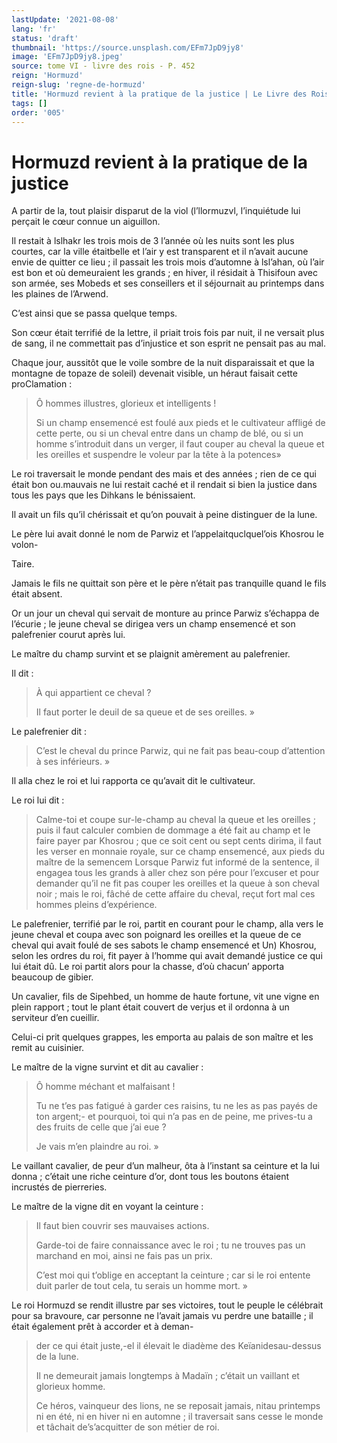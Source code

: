 ```yaml
---
lastUpdate: '2021-08-08'
lang: 'fr'
status: 'draft'
thumbnail: 'https://source.unsplash.com/EFm7JpD9jy8'
image: 'EFm7JpD9jy8.jpeg'
source: tome VI - livre des rois - P. 452
reign: 'Hormuzd'
reign-slug: 'regne-de-hormuzd'
title: 'Hormuzd revient à la pratique de la justice | Le Livre des Rois | Shâhnâmeh'
tags: []
order: '005'
---
```


<!-- LTeX: language=fr -->

# Hormuzd revient à la pratique de la justice

A partir de la, tout plaisir disparut de la viol (l’llormuzvl, l’inquiétude lui perçait le cœur connue un aiguillon.

Il restait à lslhakr les trois mois de 3 l’année où les nuits sont les plus courtes, car la ville étaitbelle et l’air y est transparent et il n’avait aucune envie de quitter ce lieu ; il passait les trois mois d’automne à lsl’ahan, où l’air est bon et où demeuraient les grands ; en hiver, il résidait à Thisifoun avec son armée, ses Mobeds et ses conseillers et il séjournait au printemps dans les plaines de l’Arwend.

C’est ainsi que se passa quelque temps.

Son cœur était terrifié de la lettre, il priait trois fois par nuit, il ne versait plus de sang, il ne commettait pas d’injustice et son esprit ne pensait pas au mal.

Chaque jour, aussitôt que le voile sombre de la nuit disparaissait et que la montagne de topaze de soleil) devenait visible, un héraut faisait cette proClamation :

> Ô hommes illustres, glorieux et intelligents !
>
> Si un champ ensemencé est foulé aux pieds et le cultivateur affligé de cette perte, ou si un cheval entre dans un champ de blé, ou si un homme s’introduit dans un verger, il faut couper au cheval la queue et les oreilles et suspendre le voleur par la tête à la potences»

Le roi traversait le monde pendant des mais et des années ; rien de ce qui était bon ou.mauvais ne lui restait caché et il rendait si bien la justice dans tous les pays que les Dihkans le bénissaient.

Il avait un fils qu’il chérissait et qu’on pouvait à peine distinguer de la lune.

Le père lui avait donné le nom de Parwiz et l’appelaitquclquel’ois Khosrou le volon-

Taire.

Jamais le fils ne quittait son père et le père n’était pas tranquille quand le fils était absent.

Or un jour un cheval qui servait de monture au prince Parwiz s’échappa de l’écurie ; le jeune cheval se dirigea vers un champ ensemencé et son palefrenier courut après lui.

Le maître du champ survint et se plaignit amèrement au palefrenier.

Il dit :

> À qui appartient ce cheval ?
>
> Il faut porter le deuil de sa queue et de ses oreilles. »

Le palefrenier dit :

> C’est le cheval du prince Parwiz, qui ne fait pas beau-coup d’attention à ses inférieurs. »

Il alla chez le roi et lui rapporta ce qu’avait dit le cultivateur.

Le roi lui dit :

> Calme-toi et coupe sur-le-champ au cheval la queue et les oreilles ; puis il faut calculer combien de dommage a été fait au champ et le faire payer par Khosrou ; que ce soit cent ou sept cents dirima, il faut les verser en monnaie royale, sur ce champ ensemencé, aux pieds du maître de la semencem Lorsque Parwiz fut informé de la sentence, il engagea tous les grands à aller chez son pére pour l’excuser et pour demander qu’il ne fit pas couper les oreilles et la queue à son cheval noir ; mais le roi, fâché de cette affaire du cheval, reçut fort mal ces hommes pleins d’expérience.

Le palefrenier, terrifié par le roi, partit en courant pour le champ, alla vers le jeune cheval et coupa avec son poignard les oreilles et la queue de ce cheval qui avait foulé de ses sabots le champ ensemencé et Un) Khosrou, selon les ordres du roi, fit payer à l’homme qui avait demandé justice ce qui lui était dû.
Le roi partit alors pour la chasse, d’où chacun’
apporta beaucoup de gibier.

Un cavalier, fils de Sipehbed, un homme de haute fortune, vit une vigne en plein rapport ; tout le plant était couvert de verjus et il ordonna à un serviteur d’en cueillir.

Celui-ci prit quelques grappes, les emporta au palais de son maître et les remit au cuisinier.

Le maître de la vigne survint et dit au cavalier :

> Ô homme méchant et malfaisant !
>
> Tu ne t’es pas fatigué à garder ces raisins, tu ne les as pas payés de ton argent;-
et pourquoi, toi qui n’a pas en de peine, me prives-tu a des fruits de celle que j’ai eue ?
>
> Je vais m’en plaindre au roi. »

Le vaillant cavalier, de peur d’un malheur, ôta à l’instant sa ceinture et la lui donna ; c’était une riche ceinture d’or, dont tous les boutons étaient incrustés de pierreries.

Le maître de la vigne dit en voyant la ceinture :

> Il faut bien couvrir ses mauvaises actions.
>
> Garde-toi de faire connaissance avec le roi ; tu ne trouves pas un marchand en moi, ainsi ne fais pas un prix.
>
> C’est moi qui t’oblige en acceptant la ceinture ; car si le roi entente duit parler de tout cela, tu serais un homme mort. »

Le roi Hormuzd se rendit illustre par ses victoires, tout le peuple le célébrait pour sa bravoure, car personne ne l’avait jamais vu perdre une bataille ; il était également prêt à accorder et à deman-
>
> der ce qui était juste,-el il élevait le diadème des Keïanidesau-dessus de la lune.
>
> Il ne demeurait jamais longtemps à Madaïn ; c’était un vaillant et glorieux homme.
>
> Ce héros, vainqueur des lions, ne se reposait jamais, nitau printemps ni en été, ni en hiver ni en automne ; il traversait sans cesse le monde et tâchait de’s’acquitter de son métier de roi.
